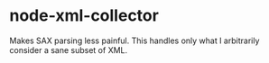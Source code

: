 node-xml-collector
==================

Makes SAX parsing less painful. This handles only what I arbitrarily consider a
sane subset of XML.
